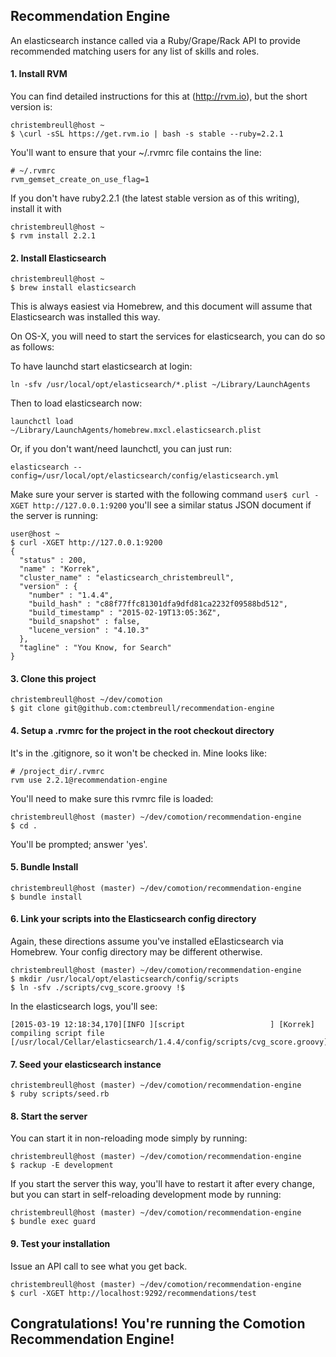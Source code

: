 ## Recommendation Engine

An elasticsearch instance called via a Ruby/Grape/Rack API to provide recommended matching users for any list of skills and roles.

#### 1. Install RVM
You can find detailed instructions for this at (http://rvm.io), but the short version is:

    christembreull@host ~
    $ \curl -sSL https://get.rvm.io | bash -s stable --ruby=2.2.1

You'll want to ensure that your ~/.rvmrc file contains the line:

    # ~/.rvmrc
    rvm_gemset_create_on_use_flag=1

If you don't have ruby2.2.1 (the latest stable version as of this writing), install it with

    christembreull@host ~
    $ rvm install 2.2.1

#### 2. Install Elasticsearch

    christembreull@host ~
    $ brew install elasticsearch

This is always easiest via Homebrew, and this document will assume that Elasticsearch was installed this way. 

On OS-X, you will need to start the services for elasticsearch, you can do so as follows:

To have launchd start elasticsearch at login:
    
    ln -sfv /usr/local/opt/elasticsearch/*.plist ~/Library/LaunchAgents

Then to load elasticsearch now:

    launchctl load ~/Library/LaunchAgents/homebrew.mxcl.elasticsearch.plist

Or, if you don't want/need launchctl, you can just run:

    elasticsearch --config=/usr/local/opt/elasticsearch/config/elasticsearch.yml
    
Make sure your server is started with the following command `user$ curl -XGET http://127.0.0.1:9200` you'll see a similar status JSON document if the server is running:

    user@host ~
    $ curl -XGET http://127.0.0.1:9200
    {
      "status" : 200,
      "name" : "Korrek",
      "cluster_name" : "elasticsearch_christembreull",
      "version" : {
        "number" : "1.4.4",
        "build_hash" : "c88f77ffc81301dfa9dfd81ca2232f09588bd512",
        "build_timestamp" : "2015-02-19T13:05:36Z",
        "build_snapshot" : false,
        "lucene_version" : "4.10.3"
      },
      "tagline" : "You Know, for Search"
    }

#### 3. Clone this project

    christembreull@host ~/dev/comotion
    $ git clone git@github.com:ctembreull/recommendation-engine

#### 4. Setup a .rvmrc for the project in the root checkout directory
It's in the .gitignore, so it won't be checked in. Mine looks like:

    # /project_dir/.rvmrc
    rvm use 2.2.1@recommendation-engine

You'll need to make sure this rvmrc file is loaded:

    christembreull@host (master) ~/dev/comotion/recommendation-engine
    $ cd .

You'll be prompted; answer 'yes'.

#### 5. Bundle Install

    christembreull@host (master) ~/dev/comotion/recommendation-engine
    $ bundle install

#### 6. Link your scripts into the Elasticsearch config directory
Again, these directions assume you've installed eElasticsearch via Homebrew. Your config directory may be different otherwise.

    christembreull@host (master) ~/dev/comotion/recommendation-engine
    $ mkdir /usr/local/opt/elasticsearch/config/scripts
    $ ln -sfv ./scripts/cvg_score.groovy !$

In the elasticsearch logs, you'll see:

    [2015-03-19 12:18:34,170][INFO ][script                   ] [Korrek] compiling script file [/usr/local/Cellar/elasticsearch/1.4.4/config/scripts/cvg_score.groovy]

#### 7. Seed your elasticsearch instance

    christembreull@host (master) ~/dev/comotion/recommendation-engine
    $ ruby scripts/seed.rb

#### 8. Start the server
You can start it in non-reloading mode simply by running:

    christembreull@host (master) ~/dev/comotion/recommendation-engine
    $ rackup -E development

If you start the server this way, you'll have to restart it after every change, but you can start in self-reloading development mode by running:

    christembreull@host (master) ~/dev/comotion/recommendation-engine
    $ bundle exec guard

#### 9. Test your installation
Issue an API call to see what you get back.

    christembreull@host (master) ~/dev/comotion/recommendation-engine
    $ curl -XGET http://localhost:9292/recommendations/test

## Congratulations! You're running the Comotion Recommendation Engine!

